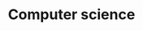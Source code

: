 ---
title: Computer science
longTitle: 'Computer science'
tags:
- gccommon
french:
- "[[Informatique]]"
usedFor:
- "[[Computing science]]"
- "[[Informatics]]"
---